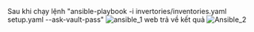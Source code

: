 
Sau khi chạy lệnh "ansible-playbook -i invertories/inventories.yaml setup.yaml --ask-vault-pass"
![ansible_1](img/ansible_1.png)
web trả về kết quả
![Ansible_2](img/Ansible_2.png)


